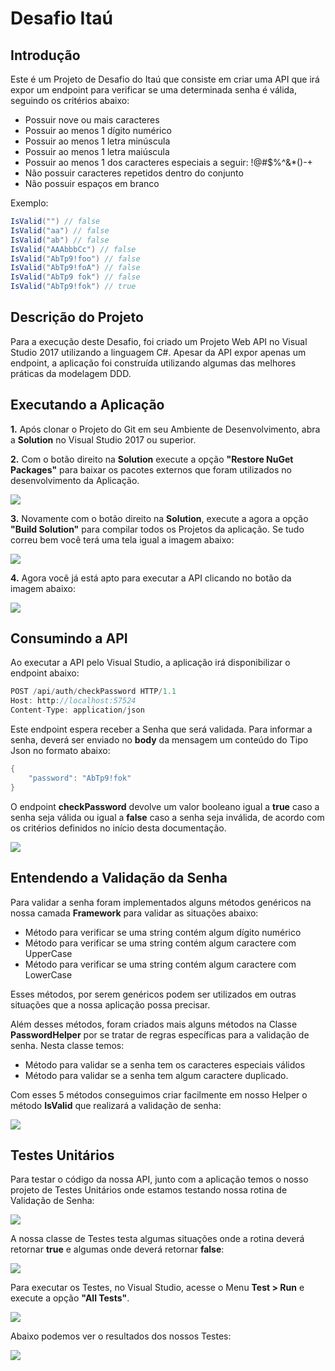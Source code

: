 # Desafio Itaú

## Introdução

Este é um Projeto de Desafio do Itaú que consiste em criar uma API que irá expor um endpoint para verificar se uma determinada senha é válida, seguindo os critérios abaixo:

- Possuir nove ou mais caracteres
- Possuir ao menos 1 dígito numérico
- Possuir ao menos 1 letra minúscula
- Possuir ao menos 1 letra maiúscula
- Possuir ao menos 1 dos caracteres especiais a seguir: !@#$%^&*()-+
- Não possuir caracteres repetidos dentro do conjunto
- Não possuir espaços em branco

Exemplo: 
```c#
IsValid("") // false
IsValid("aa") // false
IsValid("ab") // false
IsValid("AAAbbbCc") // false
IsValid("AbTp9!foo") // false 
IsValid("AbTp9!foA") // false
IsValid("AbTp9 fok") // false
IsValid("AbTp9!fok") // true
```
## Descrição do Projeto

Para a execução deste Desafio, foi criado um Projeto Web API no Visual Studio 2017 utilizando a linguagem C#. Apesar da API expor apenas um endpoint, a aplicação foi construída utilizando algumas das melhores práticas da modelagem DDD.

## Executando a Aplicação

**1.** Após clonar o Projeto do Git em seu Ambiente de Desenvolvimento, abra a **Solution** no Visual Studio 2017 ou superior.

**2.** Com o botão direito na **Solution** execute a opção **"Restore NuGet Packages"** para baixar os pacotes externos que foram utilizados no desenvolvimento da Aplicação.

<img src="https://github.com/souzadeveloper/challenge-itau/blob/master/images/readme01.png">

**3.** Novamente com o botão direito na **Solution**, execute a agora a opção **"Build Solution"** para compilar todos os Projetos da aplicação. Se tudo correu bem você terá uma tela igual a imagem abaixo:

<img src="https://github.com/souzadeveloper/challenge-itau/blob/master/images/readme02.png">

**4.** Agora você já está apto para executar a API clicando no botão da imagem abaixo:

<img src="https://github.com/souzadeveloper/challenge-itau/blob/master/images/readme03.png">

## Consumindo a API

Ao executar a API pelo Visual Studio, a aplicação irá disponibilizar o endpoint abaixo:

```c#
POST /api/auth/checkPassword HTTP/1.1
Host: http://localhost:57524
Content-Type: application/json
```

Este endpoint espera receber a Senha que será validada. Para informar a senha, deverá ser enviado no **body** da mensagem um conteúdo do Tipo Json no formato abaixo:
```c#
{
	"password": "AbTp9!fok"
}
```
O endpoint **checkPassword** devolve um valor booleano igual a **true** caso a senha seja válida ou igual a **false** caso a senha seja inválida, de acordo com os critérios definidos no início desta documentação.

<img src="https://github.com/souzadeveloper/challenge-itau/blob/master/images/readme04.png">

## Entendendo a Validação da Senha

Para validar a senha foram implementados alguns métodos genéricos na nossa camada **Framework** para validar as situações abaixo:

- Método para verificar se uma string contém algum dígito numérico
- Método para verificar se uma string contém algum caractere com UpperCase
- Método para verificar se uma string contém algum caractere com LowerCase

Esses métodos, por serem genéricos podem ser utilizados em outras situações que a nossa aplicação possa precisar.

Além desses métodos, foram criados mais alguns métodos na Classe **PasswordHelper** por se tratar de regras específicas para a validação de senha. Nesta classe temos:

- Método para validar se a senha tem os caracteres especiais válidos
- Método para validar se a senha tem algum caractere duplicado.  

Com esses 5 métodos conseguimos criar facilmente em nosso Helper o método **IsValid** que realizará a  validação de senha:

<img src="https://github.com/souzadeveloper/challenge-itau/blob/master/images/readme05.png">

## Testes Unitários

Para testar o código da nossa API, junto com a aplicação temos o nosso projeto de Testes Unitários onde estamos testando nossa rotina de Validação de Senha:

<img src="https://github.com/souzadeveloper/challenge-itau/blob/master/images/readme06.png">

A nossa classe de Testes testa algumas situações onde a rotina deverá retornar **true** e algumas onde deverá retornar **false**:

<img src="https://github.com/souzadeveloper/challenge-itau/blob/master/images/readme07.png">

Para executar os Testes, no Visual Studio, acesse o Menu **Test > Run** e execute a opção **"All Tests"**. 

<img src="https://github.com/souzadeveloper/challenge-itau/blob/master/images/readme08.png">

Abaixo podemos ver o resultados dos nossos Testes:

<img src="https://github.com/souzadeveloper/challenge-itau/blob/master/images/readme09.png">


